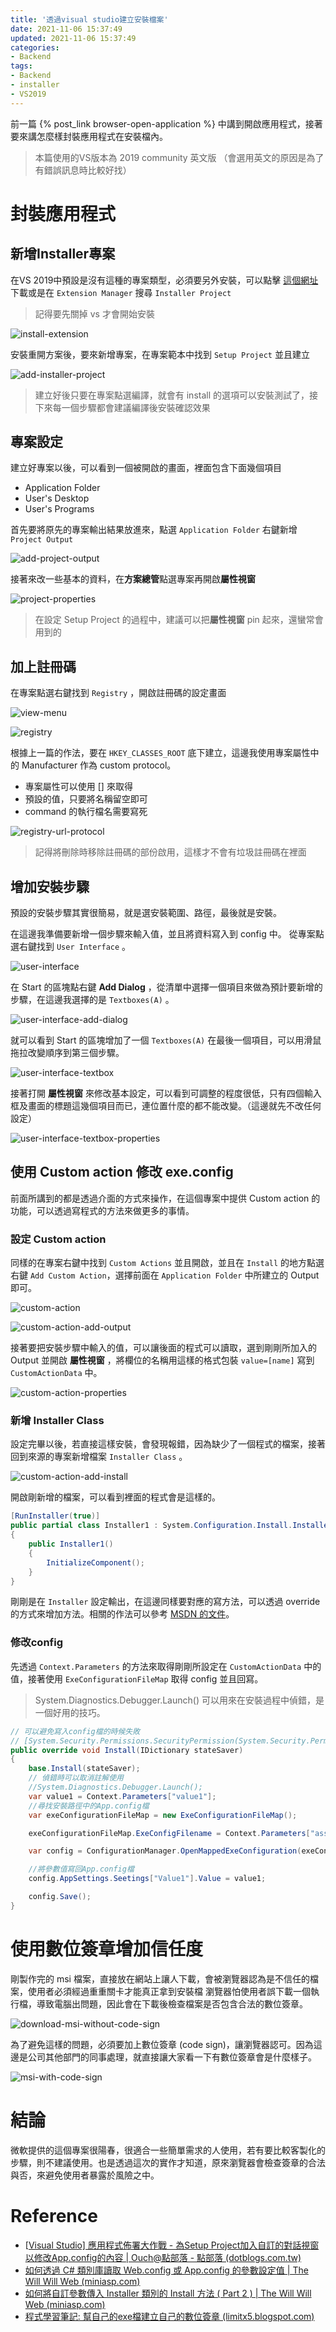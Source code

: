 ```yaml
---
title: '透過visual studio建立安裝檔案'
date: 2021-11-06 15:37:49
updated: 2021-11-06 15:37:49
categories:
- Backend
tags:
- Backend
- installer
- VS2019
---
```


前一篇  {% post_link browser-open-application %} 中講到開啟應用程式，接著要來講怎麼樣封裝應用程式在安裝檔內。

<!-- more -->

> 本篇使用的VS版本為 2019 community 英文版 （會選用英文的原因是為了有錯誤訊息時比較好找）

# 封裝應用程式

## 新增Installer專案

在VS 2019中預設是沒有這種的專案類型，必須要另外安裝，可以點擊 [這個網址](https://marketplace.visualstudio.com/items?itemName=VisualStudioClient.MicrosoftVisualStudio2017InstallerProjects) 下載或是在 `Extension Manager` 搜尋 `Installer Project` 

> 記得要先關掉 vs 才會開始安裝

![install-extension](install-extension.png)

安裝重開方案後，要來新增專案，在專案範本中找到 `Setup Project` 並且建立

![add-installer-project](add-installer-project.png)

> 建立好後只要在專案點選編譯，就會有 install 的選項可以安裝測試了，接下來每一個步驟都會建議編譯後安裝確認效果

## 專案設定

建立好專案以後，可以看到一個被開啟的畫面，裡面包含下面幾個項目

* Application Folder
* User's Desktop
* User's Programs

首先要將原先的專案輸出結果放進來，點選 `Application Folder` 右鍵新增 `Project Output` 

![add-project-output](add-project-output.png)

接著來改一些基本的資料，在**方案總管**點選專案再開啟**屬性視窗**

![project-properties](project-properties.png)

> 在設定 Setup Project 的過程中，建議可以把**屬性視窗** pin 起來，還蠻常會用到的

## 加上註冊碼

在專案點選右鍵找到 `Registry` ，開啟註冊碼的設定畫面

![view-menu](view-menu.png)

![registry](registry.png)

根據上一篇的作法，要在 `HKEY_CLASSES_ROOT` 底下建立，這邊我使用專案屬性中的 Manufacturer 作為 custom protocol。

* 專案屬性可以使用 [] 來取得
* 預設的值，只要將名稱留空即可
* command 的執行檔名需要寫死

![registry-url-protocol](registry-url-protocol.png)

> 記得將刪除時移除註冊碼的部份啟用，這樣才不會有垃圾註冊碼在裡面

## 增加安裝步驟

預設的安裝步驟其實很簡易，就是選安裝範圍、路徑，最後就是安裝。

在這邊我準備要新增一個步驟來輸入值，並且將資料寫入到 config 中。
從專案點選右鍵找到 `User Interface` 。

![user-interface](user-interface.png)

在 Start 的區塊點右鍵 **Add Dialog** ，從清單中選擇一個項目來做為預計要新增的步驟，在這邊我選擇的是 `Textboxes(A)` 。

![user-interface-add-dialog](user-interface-add-dialog.png)

就可以看到 Start 的區塊增加了一個 `Textboxes(A)` 在最後一個項目，可以用滑鼠拖拉改變順序到第三個步驟。

![user-interface-textbox](user-interface-textbox.png)

接著打開 **屬性視窗** 來修改基本設定，可以看到可調整的程度很低，只有四個輸入框及畫面的標題這幾個項目而已，連位置什麼的都不能改變。（這邊就先不改任何設定）

![user-interface-textbox-properties](user-interface-textbox-properties.png)

## 使用 Custom action 修改 exe.config

前面所講到的都是透過介面的方式來操作，在這個專案中提供 Custom action 的功能，可以透過寫程式的方法來做更多的事情。

### 設定 Custom action

同樣的在專案右鍵中找到 `Custom Actions` 並且開啟，並且在 `Install` 的地方點選右鍵 `Add Custom Action`，選擇前面在 `Application Folder` 中所建立的 Output 即可。

![custom-action](custom-action.png)

![custom-action-add-output](custom-action-add-output.png)

接著要把安裝步驟中輸入的值，可以讓後面的程式可以讀取，選到剛剛所加入的 Output 並開啟 **屬性視窗** ，將欄位的名稱用這樣的格式包裝 `value=[name]` 寫到 `CustomActionData` 中。

![custom-action-properties](custom-action-properties.png)

### 新增 Installer Class

設定完畢以後，若直接這樣安裝，會發現報錯，因為缺少了一個程式的檔案，接著回到來源的專案新增檔案 `Installer Class` 。

![custom-action-add-install](custom-action-add-install.png)

開啟剛新增的檔案，可以看到裡面的程式會是這樣的。

```csharp
[RunInstaller(true)]
public partial class Installer1 : System.Configuration.Install.Installer
{
    public Installer1()
    {
        InitializeComponent();
    }
}
```

剛剛是在 `Installer` 設定輸出，在這邊同樣要對應的寫方法，可以透過 override 的方式來增加方法。相關的作法可以參考 [MSDN 的文件](https://docs.microsoft.com/zh-tw/dotnet/api/system.configuration.install.installer?view=netframework-4.8)。

### 修改config

先透過 `Context.Parameters` 的方法來取得剛剛所設定在 `CustomActionData` 中的值，接著使用 `ExeConfigurationFileMap` 取得 config 並且回寫。

> System.Diagnostics.Debugger.Launch() 可以用來在安裝過程中偵錯，是一個好用的技巧。

```csharp
// 可以避免寫入config檔的時候失敗
// [System.Security.Permissions.SecurityPermission(System.Security.Permissions.SecurityAction.Demand)]	
public override void Install(IDictionary stateSaver)	
{	
    base.Install(stateSaver);	
    // 偵錯時可以取消註解使用
    //System.Diagnostics.Debugger.Launch();
    var value1 = Context.Parameters["value1"];	
    //尋找安裝路徑中的App.config檔
    var exeConfigurationFileMap = new ExeConfigurationFileMap();	

    exeConfigurationFileMap.ExeConfigFilename = Context.Parameters["assemblypath"] + ".config";	

    var config = ConfigurationManager.OpenMappedExeConfiguration(exeConfigurationFileMap, ConfigurationUserLevel.None);	

    //將參數值寫回App.config檔
    config.AppSettings.Seetings["Value1"].Value = value1;

    config.Save();	
}
```

# 使用數位簽章增加信任度

剛製作完的 msi 檔案，直接放在網站上讓人下載，會被瀏覽器認為是不信任的檔案，使用者必須經過重重關卡才能真正拿到安裝檔
瀏覽器怕使用者誤下載一個執行檔，導致電腦出問題，因此會在下載後檢查檔案是否包含合法的數位簽章。

![download-msi-without-code-sign](download-msi-without-code-sign.png)

為了避免這樣的問題，必須要加上數位簽章 (code sign)，讓瀏覽器認可。因為這邊是公司其他部門的同事處理，就直接讓大家看一下有數位簽章會是什麼樣子。

![msi-with-code-sign](msi-with-code-sign.png)

# 結論

微軟提供的這個專案很陽春，很適合一些簡單需求的人使用，若有要比較客製化的步驟，則不建議使用。也是透過這次的實作才知道，原來瀏覽器會檢查簽章的合法與否，來避免使用者暴露於風險之中。

# Reference

* [[Visual Studio\] 應用程式佈署大作戰 - 為Setup Project加入自訂的對話視窗以修改App.config的內容 | Ouch@點部落 - 點部落 (dotblogs.com.tw)](https://dotblogs.com.tw/ouch1978/2011/08/11/visualstudio-setup-project-customize-app-config)
* [如何透過 C# 類別庫讀取 Web.config 或 App.config 的參數設定值 | The Will Will Web (miniasp.com)](https://blog.miniasp.com/post/2015/11/23/How-Class-library-read-config-from-webconfig-or-appconfig-file)
* [如何將自訂參數傳入 Installer 類別的 Install 方法 ( Part 2 ) | The Will Will Web (miniasp.com)](https://blog.miniasp.com/post/2009/04/06/How-to-pass-property-from-command-line-to-Custom-Actions)
* [程式學習筆記: 幫自己的exe檔建立自己的數位簽章 (limitx5.blogspot.com)](https://limitx5.blogspot.com/2017/05/windows-exe.html)

